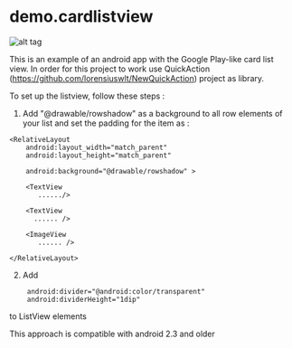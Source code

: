 demo.cardlistview
=================

![alt tag](https://github.com/elcrion/demo.cardlistview/blob/master/screen.png?raw=true)



This is an example of an android app with the Google Play-like card list view.
In order for this project to work use QuickAction (https://github.com/lorensiuswlt/NewQuickAction) project as library.

To set up the listview, follow these steps : 

1. Add "@drawable/rowshadow" as a background to all row elements of your list and set the padding for the item as :

<LinearLayout xmlns:android="http://schemas.android.com/apk/res/android"
    android:layout_width="fill_parent"
    android:layout_height="100dp"
    android:orientation="vertical"
    android:padding="3dp" >

    <RelativeLayout
        android:layout_width="match_parent"
        android:layout_height="match_parent"
    
        android:background="@drawable/rowshadow" >

        <TextView
           ....../>

        <TextView
          ...... />

        <ImageView
           ...... />

    </RelativeLayout>

</LinearLayout>

2. Add   

        android:divider="@android:color/transparent"
        android:dividerHeight="1dip"

to ListView elements
 
This approach is compatible with android 2.3 and older 

